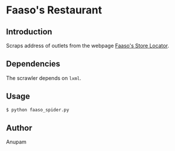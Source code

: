 Faaso's Restaurant
==================

Introduction
------------

Scraps address of outlets from the webpage [Faaso's Store Locator](https://www.faasos.com/location.aspx).

Dependencies
------------

The scrawler depends on ``lxml``.

Usage
-----

```sh
$ python faaso_spider.py
```

Author
------

Anupam